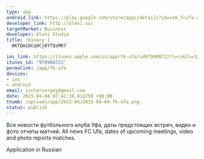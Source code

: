 ```yaml
--- 
type: app
android_link: https://play.google.com/store/apps/details?id=com.fcufa.oleni
developer_link: http://oleni.su/
targetMarket: Business
developer: Oleni Studio
title: !binary |
  0KTQmiDCq9Cj0YTQsMK7

ios_link: https://itunes.apple.com/us/app/fk-ufa/id979900722?l=ru&ls=1&mt=8
itunes_id: "979900722"
permalink: /app/fk-ufa
devices: 
- ios
- android
email: iintersergey@gmail.com
date: 2015-04-04 07:42:38.811759 +00:00
thumb: /uploads/app/2015-04/2015-04-04-fk-ufa.png
status: publish
---
```


Все новости футбольного клуба Уфа, даты предстоящих встреч, видео и фото отчеты матчей.
All news FC Ufa, dates of upcoming meetings, video and photo reports matches.

Application in Russian
